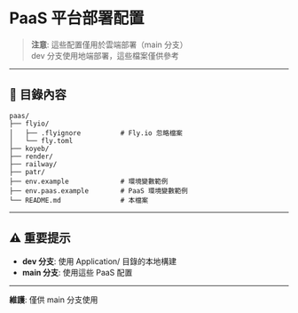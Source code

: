 # PaaS 平台部署配置

> **注意**: 這些配置僅用於雲端部署（main 分支）  
> dev 分支使用地端部署，這些檔案僅供參考

---

## 📁 目錄內容

```
paas/
├── flyio/
│   ├── .flyignore          # Fly.io 忽略檔案
│   └── fly.toml
├── koyeb/
├── render/
├── railway/
├── patr/
├── env.example             # 環境變數範例
├── env.paas.example        # PaaS 環境變數範例
└── README.md               # 本檔案
```

---

## ⚠️ 重要提示

- **dev 分支**: 使用 Application/ 目錄的本地構建
- **main 分支**: 使用這些 PaaS 配置

---

**維護**: 僅供 main 分支使用

